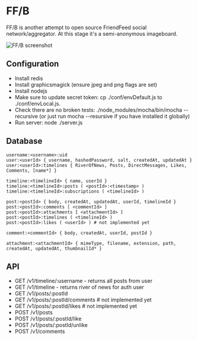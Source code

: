 FF/B
====

FF/B is another attempt to open source FriendFeed social
network/aggregator. At this stage it's a semi-anonymous imageboard.

![FF/B screenshot](http://epicmonkey.org/b/ffb_small.png)

Configuration
-------------

- Install redis
- Install graphicsmagick (ensure jpeg and png flags are set)
- Install nodejs
- Make sure to update secret token: cp ./conf/envDefault.js to
  ./conf/envLocal.js.
- Check there are no broken tests: ./node_modules/mocha/bin/mocha
  --recursive (or just run mocha --resursive if you have installed it
  globally)
- Run server: node ./server.js

Database
--------

```
username:<username>:uid
user:<userId> { username, hashedPassword, salt, createdAt, updatedAt }
user:<userId>:timelines { RiverOfNews, Posts, DirectMessages, Likes, Comments, [name*] }

timeline:<timelineId> { name, userId }
timeline:<timelineId>:posts ( <postId>:<timestamp> )
timeline:<timelineId>:subscriptions ( <timelineId> )

post:<postId> { body, createdAt, updatedAt, userId, timelineId }
post:<postId>:comments [ <commentId> ]
post:<postId>:attachments [ <attachmentId> ]
post:<postId>:timelines ( <timelineId> )
post:<postId>:likes ( <userId> ) # not implemented yet

comment:<commentId> { body, createdAt, userId, postId }

attachment:<attachmentId> { mimeType, filename, extension, path, createdAt, updatedAt, thumbnailId* }
```

API
---

- GET /v1/timeline/:username - returns all posts from user <username>
- GET /v1/timeline - returns river of news for auth user
- GET /v1/posts/:postId
- GET /v1/posts/:postId/comments # not implemented yet
- GET /v1/posts/:postId/likes # not implemented yet
- POST /v1/posts
- POST /v1/posts/:postId/like
- POST /v1/posts/:postId/unlike
- POST /v1/comments

